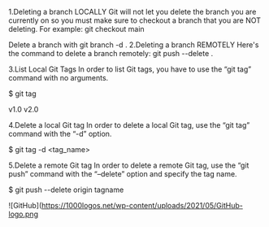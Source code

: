 1.Deleting a branch LOCALLY
Git will not let you delete the branch you are currently on so you must make sure to checkout a branch that you are NOT deleting. For example: git checkout main

Delete a branch with git branch -d <branch>.
2.Deleting a branch REMOTELY
Here's the command to delete a branch remotely: git push <remote> --delete <branch>.

3.List Local Git Tags
In order to list Git tags, you have to use the “git tag” command with no arguments.

$ git tag

v1.0
v2.0

4.Delete a local Git tag
In order to delete a local Git tag, use the “git tag” command with the “-d” option.

$ git tag -d <tag_name>

5.Delete a remote Git tag
In order to delete a remote Git tag, use the “git push” command with the “–delete” option and specify the tag name.

$ git push --delete origin tagname

![GitHub](https://1000logos.net/wp-content/uploads/2021/05/GitHub-logo.png